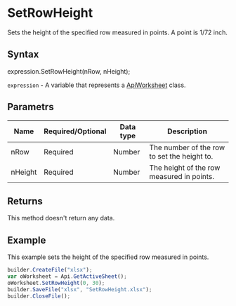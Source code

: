 # SetRowHeight

Sets the height of the specified row measured in points. A point is 1/72 inch.

## Syntax

expression.SetRowHeight(nRow, nHeight);

`expression` - A variable that represents a [ApiWorksheet](../ApiWorksheet.md) class.

## Parametrs

| **Name** | **Required/Optional** | **Data type** | **Description** |
| ------------- | ------------- | ------------- | ------------- |
| nRow | Required | Number | The number of the row to set the height to. |
| nHeight | Required | Number | The height of the row measured in points. |

## Returns

This method doesn't return any data.

## Example

This example sets the height of the specified row measured in points.

```javascript
builder.CreateFile("xlsx");
var oWorksheet = Api.GetActiveSheet();
oWorksheet.SetRowHeight(0, 30);
builder.SaveFile("xlsx", "SetRowHeight.xlsx");
builder.CloseFile();
```